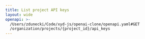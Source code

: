 ```yaml
---
title: List project API keys
layout: wide
openapi: >-
  /Users/zdunecki/Code/xyd-js/openai-clone/openapi.yaml#GET
  /organization/projects/{project_id}/api_keys
---
```


